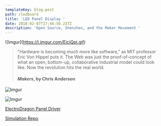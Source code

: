 ```yaml
---
templateKey: blog-post
path: /ledboard
title: 'LED Panel Display '
date: 2018-02-07T17:44:56.237Z
description: 'Open Source, Shenzhen, and the Maker Movement '
---
```

!\[Imgur](https://i.imgur.com/EjciQpi.gif)

> "Hardware is becoming much more like software," as MIT professor Eric Von Hippel puts it. The Web was just the proof-of-concept of what an open, bottom-up, collaborative industrial model could look like. Now the revolution hits the real world.
>
> #### _Makers_, by Chris Anderson

![Imgur](https://i.imgur.com/aL87WY5.gif)

![Imgur](https://i.imgur.com/dxgpX7a.jpg?1)

[ElectroDragon Panel Driver](http://www.electrodragon.com/product/rgb-matrix-panel-drive-board-raspberry-pi/)

[Simulation Repo](https://github.com/gstvbrg/lightboard)
